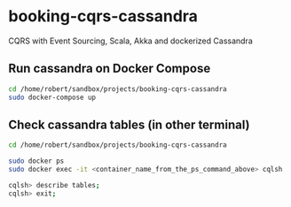 # booking-cqrs-cassandra
CQRS with Event Sourcing, Scala, Akka and dockerized Cassandra

## Run cassandra on Docker Compose
```bash
cd /home/robert/sandbox/projects/booking-cqrs-cassandra
sudo docker-compose up
```

## Check cassandra tables (in other terminal)
```bash
cd /home/robert/sandbox/projects/booking-cqrs-cassandra

sudo docker ps
sudo docker exec -it <container_name_from_the_ps_command_above> cqlsh

cqlsh> describe tables;
cqlsh> exit;
```